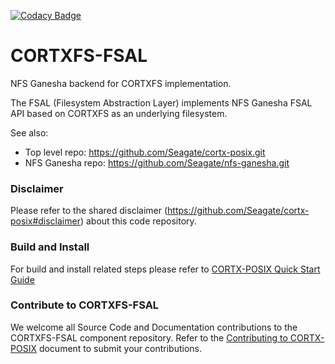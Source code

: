 [![Codacy Badge](https://api.codacy.com/project/badge/Grade/0a902c2fbf9e455f88c61bd0e75fed09)](https://app.codacy.com/gh/Seagate/cortx-fs-ganesha?utm_source=github.com&utm_medium=referral&utm_content=Seagate/cortx-fs-ganesha&utm_campaign=Badge_Grade_Settings)

# CORTXFS-FSAL

NFS Ganesha backend for CORTXFS implementation.

The FSAL (Filesystem Abstraction Layer) implements
NFS Ganesha FSAL API based on CORTXFS as an underlying filesystem.

See also:

* Top level repo: https://github.com/Seagate/cortx-posix.git
* NFS Ganesha repo: https://github.com/Seagate/nfs-ganesha.git


### Disclaimer
Please refer to the shared disclaimer (https://github.com/Seagate/cortx-posix#disclaimer) about this code repository.

### Build and Install
For build and install related steps please refer to [CORTX-POSIX Quick Start Guide](https://github.com/Seagate/cortx-posix/blob/main/doc/CortxPosixQuickStart.md)

### Contribute to CORTXFS-FSAL
We welcome all Source Code and Documentation contributions to the CORTXFS-FSAL
component repository. Refer to the [Contributing to CORTX-POSIX](https://github.com/Seagate/cortx-posix/blob/main/doc/ContributingToCortxPosix.md) document to submit your contributions.
